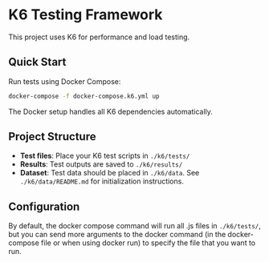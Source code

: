 # K6 Testing Framework

This project uses K6 for performance and load testing.

## Quick Start

Run tests using Docker Compose:
```bash
docker-compose -f docker-compose.k6.yml up
```

The Docker setup handles all K6 dependencies automatically.

## Project Structure

- **Test files**: Place your K6 test scripts in `./k6/tests/`
- **Results**: Test outputs are saved to `./k6/results/`
- **Dataset**: Test data should be placed in `./k6/data`. See `./k6/data/README.md` for initialization instructions.

## Configuration

By default, the docker compose command will run all .js files in `./k6/tests/`, but you can send more arguments to the docker command (in the docker-compose file or when using docker run) to specify the file that you want to run.
